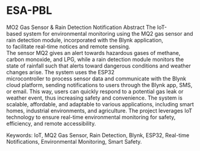 # ESA-PBL
MO2 Gas Sensor & Rain Detection Notification
Abstract
The IoT-based system for environmental monitoring using the MQ2 gas sensor and rain detection module, incorporated with the Blynk application, to facilitate real-time notices and remote sensing. The sensor MQ2 gives an alert towards hazardous gases of methane, carbon monoxide, and LPG, while a rain detection module monitors the state of rainfall such that alerts toward dangerous conditions and weather changes arise. The system uses the ESP32 microcontroller to process sensor data and communicate with the Blynk cloud platform, sending notifications to users through the Blynk app, SMS, or email. This way, users can quickly respond to a potential gas leak or weather event, thus increasing safety and convenience. The system is scalable, affordable, and adaptable to various applications, including smart homes, industrial environments, and agriculture. The project leverages IoT technology to ensure real-time environmental monitoring for safety, efficiency, and remote accessibility.

Keywords: IoT, MQ2 Gas Sensor, Rain Detection, Blynk, ESP32, Real-time Notifications, Environmental Monitoring, Smart Safety.
